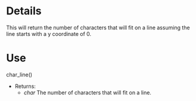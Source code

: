 # Details #

This will return the number of characters that will fit on a line assuming the line starts with a y coordinate of 0.

# Use #

char\_line()
  * Returns:
    * _char_ The number of characters that will fit on a line.